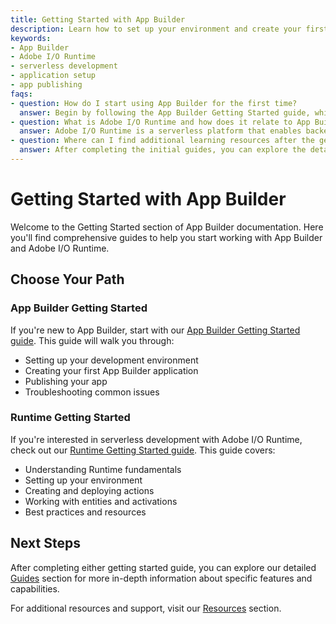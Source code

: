 ```yaml
---
title: Getting Started with App Builder
description: Learn how to set up your environment and create your first application with App Builder and Adobe I/O Runtime. This guide provides step-by-step instructions to help you get started quickly.
keywords:
- App Builder
- Adobe I/O Runtime
- serverless development
- application setup
- app publishing
faqs:
- question: How do I start using App Builder for the first time?
  answer: Begin by following the App Builder Getting Started guide, which walks you through setting up your development environment, creating your first app, and publishing it.
- question: What is Adobe I/O Runtime and how does it relate to App Builder?
  answer: Adobe I/O Runtime is a serverless platform that enables backend action deployment; App Builder uses Runtime to run your app’s logic and manage serverless functions.
- question: Where can I find additional learning resources after the getting started guides?
  answer: After completing the initial guides, you can explore the detailed Guides section for advanced topics and the Resources section for support and extra materials.
---
```

# Getting Started with App Builder

Welcome to the Getting Started section of App Builder documentation. Here you'll find comprehensive guides to help you start working with App Builder and Adobe I/O Runtime.

## Choose Your Path

### App Builder Getting Started
If you're new to App Builder, start with our [App Builder Getting Started guide](app_builder_get_started/app-builder-intro.md). This guide will walk you through:
- Setting up your development environment
- Creating your first App Builder application
- Publishing your app
- Troubleshooting common issues

### Runtime Getting Started
If you're interested in serverless development with Adobe I/O Runtime, check out our [Runtime Getting Started guide](runtime_getting_started/index.md). This guide covers:
- Understanding Runtime fundamentals
- Setting up your environment
- Creating and deploying actions
- Working with entities and activations
- Best practices and resources

## Next Steps

After completing either getting started guide, you can explore our detailed [Guides](../guides/index.md) section for more in-depth information about specific features and capabilities.

For additional resources and support, visit our [Resources](../resources/index.md) section. 
